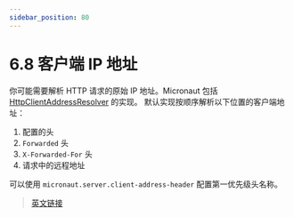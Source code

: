 ```yaml
---
sidebar_position: 80
---
```


# 6.8 客户端 IP 地址

你可能需要解析 HTTP 请求的原始 IP 地址。Micronaut 包括 [HttpClientAddressResolver](https://micronaut-projects.github.io/micronaut-docs-mn3/3.9.4/api/io/micronaut/http/server/util/HttpClientAddressResolver.html) 的实现。
默认实现按顺序解析以下位置的客户端地址：

1. 配置的头
2. `Forwarded` 头
3. `X-Forwarded-For` 头
4. 请求中的远程地址

可以使用 `micronaut.server.client-address-header` 配置第一优先级头名称。

> [英文链接](https://docs.micronaut.io/3.9.4/guide/index.html#clientIpAddress)
